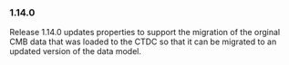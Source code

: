 ### 1.14.0

Release 1.14.0 updates properties to support the migration of the orginal CMB data that was loaded to the CTDC so that it can be migrated to an updated version of the data model.


